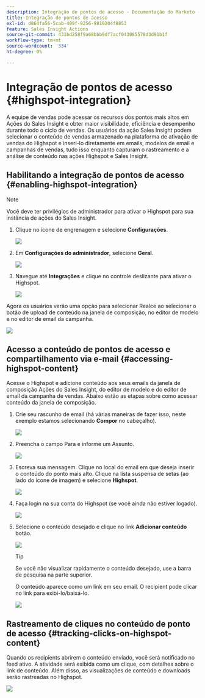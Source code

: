 ```yaml
---
description: Integração de pontos de acesso - Documentação do Marketo - Documentação do produto
title: Integração de pontos de acesso
exl-id: d864fa56-5cab-409f-9256-9819204f8853
feature: Sales Insight Actions
source-git-commit: 431bd258f9a68bbb9df7acf043085578d3d91b1f
workflow-type: tm+mt
source-wordcount: '334'
ht-degree: 0%

---
```


# Integração de pontos de acesso {#highspot-integration}

A equipe de vendas pode acessar os recursos dos pontos mais altos em Ações do Sales Insight e obter maior visibilidade, eficiência e desempenho durante todo o ciclo de vendas. Os usuários da ação Sales Insight podem selecionar o conteúdo de vendas armazenado na plataforma de ativação de vendas do Highspot e inseri-lo diretamente em emails, modelos de email e campanhas de vendas, tudo isso enquanto capturam o rastreamento e a análise de conteúdo nas ações Highspot e Sales Insight.

## Habilitando a integração de pontos de acesso {#enabling-highspot-integration}

>[!NOTE]
>
>Você deve ter privilégios de administrador para ativar o Highspot para sua instância de ações do Sales Insight.

1. Clique no ícone de engrenagem e selecione **Configurações**.

   ![](assets/highspot-integration-1.png)

1. Em **Configurações do administrador**, selecione **Geral**.

   ![](assets/highspot-integration-2.png)

1. Navegue até **Integrações** e clique no controle deslizante para ativar o Highspot.

   ![](assets/highspot-integration-3.png)

Agora os usuários verão uma opção para selecionar Realce ao selecionar o botão de upload de conteúdo na janela de composição, no editor de modelo e no editor de email da campanha.

![](assets/highspot-integration-4.png)

## Acesso a conteúdo de pontos de acesso e compartilhamento via e-mail {#accessing-highspot-content}

Acesse o Highspot e adicione conteúdo aos seus emails da janela de composição Ações do Sales Insight, do editor de modelo e do editor de email da campanha de vendas. Abaixo estão as etapas sobre como acessar conteúdo da janela de composição.

1. Crie seu rascunho de email (há várias maneiras de fazer isso, neste exemplo estamos selecionando **Compor** no cabeçalho).

   ![](assets/highspot-integration-5.png)

1. Preencha o campo Para e informe um Assunto.

   ![](assets/highspot-integration-6.png)

1. Escreva sua mensagem. Clique no local do email em que deseja inserir o conteúdo do ponto mais alto. Clique na lista suspensa de setas (ao lado do ícone de imagem) e selecione **Highspot**.

   ![](assets/highspot-integration-7.png)

1. Faça login na sua conta do Highspot (se você ainda não estiver logado).

   ![](assets/highspot-integration-8.png)

1. Selecione o conteúdo desejado e clique no link **Adicionar conteúdo** botão.

   ![](assets/highspot-integration-9.png)

   >[!TIP]
   >
   >Se você não visualizar rapidamente o conteúdo desejado, use a barra de pesquisa na parte superior.

   O conteúdo aparece como um link em seu email. O recipient pode clicar no link para exibi-lo/baixá-lo.

   ![](assets/highspot-integration-10.png)

## Rastreamento de cliques no conteúdo de ponto de acesso {#tracking-clicks-on-highspot-content}

Quando os recipients abrirem o conteúdo enviado, você será notificado no feed ativo. A atividade será exibida como um clique, com detalhes sobre o link de conteúdo. Além disso, as visualizações de conteúdo e downloads serão rastreadas no Highspot.

![](assets/highspot-integration-11.png)
